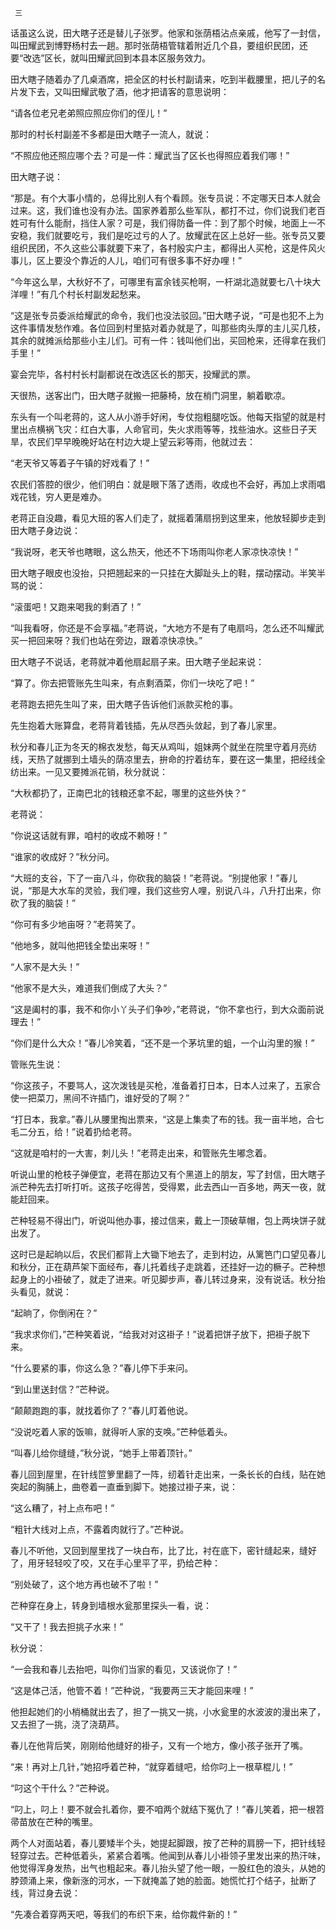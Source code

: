      三 

   话虽这么说，田大瞎子还是替儿子张罗。他家和张荫梧沾点亲戚，他写了一封信，叫田耀武到博野杨村去一趟。那时张荫梧管辖着附近几个县，要组织民团，还要“改选”区长，就叫田耀武回到本县本区服务效力。 

   田大瞎子随着办了几桌酒席，把全区的村长村副请来，吃到半截腰里，把儿子的名片发下去，又叫田耀武敬了酒，他才把请客的意思说明： 

   “请各位老兄老弟照应照应你们的侄儿！” 

   那时的村长村副差不多都是田大瞎子一流人，就说： 

   “不照应他还照应哪个去？可是一件：耀武当了区长也得照应着我们哪！” 

   田大瞎子说： 

   “那是。有个大事小情的，总得比别人有个看顾。张专员说：不定哪天日本人就会过来。这，我们谁也没有办法。国家养着那么些军队，都打不过，你们说我们老百姓可有什么能耐，挡住人家？可是，我们得防备一件：到了那个时候，地面上一不安稳，我们就要吃亏，我们是吃过亏的人了。放耀武在区上总好一些。张专员又要组织民团，不久这些公事就要下来了，各村殷实户主，都得出人买枪，这是件风火事儿，区上要没个靠近的人儿，咱们可有很多事不好办哩！” 

   “今年这么旱，大秋好不了，可哪里有富余钱买枪啊，一杆湖北造就要七八十块大洋哩！”有几个村长村副发起愁来。 

   “这是张专员委派给耀武的命令，我们也没法驳回。”田大瞎子说，“可是也犯不上为这件事情发愁作难。各位回到村里掂对着办就是了，叫那些肉头厚的主儿买几枝，其余的就摊派给那些小主儿们。可有一件：钱叫他们出，买回枪来，还得拿在我们手里！” 

   宴会完毕，各村村长村副都说在改选区长的那天，投耀武的票。 

   天很热，送客出门，田大瞎子就搬一把藤椅，放在梢门洞里，躺着歇凉。 

   东头有一个叫老蒋的，这人从小游手好闲，专仗抱粗腿吃饭。他每天指望的就是村里出点横祸飞灾：红白大事，人命官司，失火求雨等等，找些油水。这些日子天旱，农民们早早晚晚好站在村边大堤上望云彩等雨，他就过去： 

   “老天爷又等着子午镇的好戏看了！” 

   农民们答腔的很少，他们明白：就是眼下落了透雨，收成也不会好，再加上求雨唱戏花钱，穷人更是难办。 

   老蒋正自没趣，看见大班的客人们走了，就摇着蒲扇拐到这里来，他放轻脚步走到田大瞎子身边说： 

   “我说呀，老天爷也瞎眼，这么热天，他还不下场雨叫你老人家凉快凉快！” 

   田大瞎子眼皮也没抬，只把翘起来的一只挂在大脚趾头上的鞋，摆动摆动。半笑半骂的说： 

   “滚蛋吧！又跑来喝我的剩酒了！” 

   “叫我看呀，你还是不会享福。”老蒋说，“大地方不是有了电扇吗，怎么还不叫耀武买一把回来呀？我们也站在旁边，跟着凉快凉快。” 

   田大瞎子不说话，老蒋就冲着他扇起扇子来。田大瞎子坐起来说： 

   “算了。你去把管账先生叫来，有点剩酒菜，你们一块吃了吧！” 

   老蒋跑去把先生叫了来，田大瞎子告诉他们派款买枪的事。 

   先生抱着大账算盘，老蒋背着钱插，先从尽西头敛起，到了春儿家里。 

   秋分和春儿正为冬天的棉衣发愁，每天从鸡叫，姐妹两个就坐在院里守着月亮纺线，天热了就挪到土墙头的荫凉里去，拚命的拧着纺车，要在这一集里，把经线全纺出来。一见又要摊派花销，秋分就说： 

   “大秋都扔了，正南巴北的钱粮还拿不起，哪里的这些外快？” 

   老蒋说： 

   “你说这话就有罪，咱村的收成不赖呀！” 

   “谁家的收成好？”秋分问。 

   “大班的支谷，下了一亩八斗，你砍我的脑袋！”老蒋说。“别提他家！”春儿说，“那是大水车的灵验，我们哩，我们这些穷人哩，别说八斗，八升打出来，你砍了我的脑袋！” 

   “你可有多少地亩呀？”老蒋笑了。 

   “他地多，就叫他把钱全垫出来呀！” 

   “人家不是大头！” 

   “他家不是大头，难道我们倒成了大头？” 

   “这是阖村的事，我不和你小丫头子们争吵，”老蒋说，“你不拿也行，到大众面前说理去！” 

   “你们是什么大众！”春儿冷笑着，“还不是一个茅坑里的蛆，一个山沟里的猴！” 

   管账先生说： 

   “你这孩子，不要骂人，这次泼钱是买枪，准备着打日本，日本人过来了，五家合使一把菜刀，黑间不许插门，谁好受的了啊？” 

   “打日本，我拿。”春儿从腰里掏出票来，“这是上集卖了布的钱。我一亩半地，合七毛二分五，给！”说着扔给老蒋。 

   “这就是咱村的一大害，刺儿头！”老蒋走出来，和管账先生嘟念着。 

   听说山里的枪枝子弹便宜，老蒋在那边又有个黑道上的朋友，写了封信，田大瞎子派芒种先去打听打听。这孩子吃得苦，受得累，此去西山一百多地，两天一夜，就能赶回来。 

   芒种轻易不得出门，听说叫他办事，接过信来，戴上一顶破草帽，包上两块饼子就出发了。 

   这时已是起晌以后，农民们都背上大锄下地去了，走到村边，从篱笆门口望见春儿和秋分，正在葫芦架下面经布，春儿托着线子走跳着，还挂好一边的橛子。芒种想起身上的小褂破了，就走了进来。听见脚步声，春儿转过身来，没有说话。秋分抬头看见，就说： 

   “起晌了，你倒闲在？” 

   “我求求你们，”芒种笑着说，“给我对对这褂子！”说着把饼子放下，把褂子脱下来。 

   “什么要紧的事，你这么急？”春儿停下手来问。 

   “到山里送封信？”芒种说。 

   “颠颠跑跑的事，就找着你了？”春儿盯着他说。 

   “没说吃着人家的饭嘛，就得听人家的支唤。”芒种低着头。 

   “叫春儿给你缝缝，”秋分说，“她手上带着顶针。” 

   春儿回到屋里，在针线笸箩里翻了一阵，纫着针走出来，一条长长的白线，贴在她突起的胸脯上，曲卷着一直垂到脚下。她接过褂子来，说： 

   “这么糟了，衬上点布吧！” 

   “粗针大线对上点，不露着肉就行了。”芒种说。 

   春儿不听他，又回到屋里找了一块白布，比了比，衬在底下，密针缝起来，缝好了，用牙轻轻咬了咬，又在手心里平了平，扔给芒种： 

   “别处破了，这个地方再也破不了啦！” 

   芒种穿在身上，转身到墙根水瓮那里探头一看，说： 

   “又干了！我去担挑子水来！” 

   秋分说： 

   “一会我和春儿去抬吧，叫你们当家的看见，又该说你了！” 

   “这是体己活，他管不着！”芒种说，“我要两三天才能回来哩！” 

   他担起她们的小梢桶就出去了，担了一挑又一挑，小水瓮里的水波波的漫出来了，又去担了一挑，浇了浇葫芦。 

   春儿在他背后笑，刚刚给他缝好的褂子，又有一个地方，像小孩子张开了嘴。 

   “来！再对上几针，”她招呼着芒种，“就穿着缝吧，给你叼上一根草棍儿！” 

   “叼这个干什么？”芒种说。 

   “叼上，叼上！要不就会扎着你，要不咱两个就结下冤仇了！”春儿笑着，把一根笤帚苗放在芒种的嘴里。 

   两个人对面站着，春儿要矮半个头，她提起脚跟，按了芒种的肩膀一下，把针线轻轻穿过去。芒种低着头，紧紧合着嘴。他闻到从春儿小褂领子里发出来的热汗味，他觉得浑身发热，出气也粗起来。春儿抬头望了他一眼，一股红色的浪头，从她的脖颈涌上来，像新涨的河水，一下就掩盖了她的脸面。她慌忙打个结子，扯断了线，背过身去说： 

   “先凑合着穿两天吧，等我们的布织下来，给你裁件新的！” 

